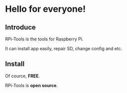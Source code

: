 # Hello for everyone!
## Introduce
RPi-Tools is the tools for Raspberry Pi.

It can install app easily, repair SD, change config and etc.

## Install
Of cource, **FREE**.

RPi-Tools is **open source**.

  
  
